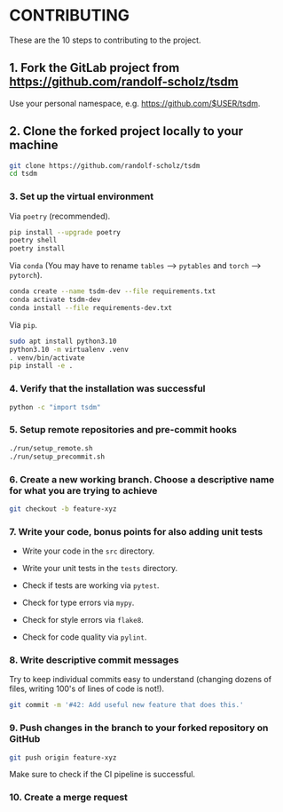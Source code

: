 # CONTRIBUTING

These are the 10 steps to contributing to the project.

## 1. Fork the GitLab project from <https://github.com/randolf-scholz/tsdm>

Use your personal namespace, e.g. <https://github.com/$USER/tsdm>.

## 2. Clone the forked project locally to your machine

```bash
git clone https://github.com/randolf-scholz/tsdm
cd tsdm
```

### 3. Set up the virtual environment

Via `poetry` (recommended).

```bash
pip install --upgrade poetry
poetry shell
poetry install
```

Via `conda` (You may have to rename `tables` ⟶ `pytables` and `torch` ⟶ `pytorch`).

```bash
conda create --name tsdm-dev --file requirements.txt
conda activate tsdm-dev
conda install --file requirements-dev.txt
```

Via `pip`.

```bash
sudo apt install python3.10
python3.10 -m virtualenv .venv
. venv/bin/activate
pip install -e .
```

### 4. Verify that the installation was successful

```bash
python -c "import tsdm"
```

### 5. Setup remote repositories and pre-commit hooks

```bash
./run/setup_remote.sh
./run/setup_precommit.sh
```

### 6. Create a new working branch. Choose a descriptive name for what you are trying to achieve

```bash
git checkout -b feature-xyz
```

### 7. Write your code, bonus points for also adding unit tests

- Write your code in the `src` directory.

- Write your unit tests in the `tests` directory.

- Check if tests are working via `pytest`.

- Check for type errors via `mypy`.

- Check for style errors via `flake8`.

- Check for code quality via `pylint`.

### 8. Write descriptive commit messages

Try to keep individual commits easy to understand (changing dozens of files, writing 100's of lines of code is not!).

```bash
git commit -m '#42: Add useful new feature that does this.'
```

### 9. Push changes in the branch to your forked repository on GitHub

```bash
git push origin feature-xyz
```

Make sure to check if the CI pipeline is successful.

### 10. Create a merge request
